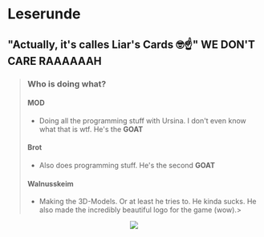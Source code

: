 # Leserunde
## "Actually, it's calles Liar's Cards 🤓☝" WE DON'T CARE RAAAAAAH

> ### Who is doing what?
> #### MOD
> - Doing all the programming stuff with Ursina. I don't even know what that is wtf. He's the **GOAT**
> #### Brot
> - Also does programming stuff. He's the second **GOAT**
> #### Walnusskeim
> - Making the 3D-Models. Or at least he tries to. He kinda sucks. He also made the incredibly beautiful logo for the game (wow).>

<p align="center">
<img src="https://i.ibb.co/vvqN0Dpp/Leserunde.png" />
</p>
